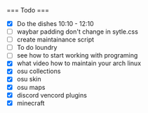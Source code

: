 === Todo ===

- [X] Do the dishes 10:10 - 12:10
- [ ] waybar padding don't change in sytle.css
- [ ] create maintainance script
- [ ] To do loundry  
- [ ] see how to start working with programing
- [X] what video how to maintain your arch linux
- [X] osu collections
- [X] osu skin
- [X] osu maps
- [X] discord vencord plugins
- [X] minecraft

